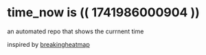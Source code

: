 # time_now is (( 1741986000904 ))

an automated repo that shows the currnent time

inspired by [breakingheatmap](https://github.com/breakingheatmap/breakingheatmap)